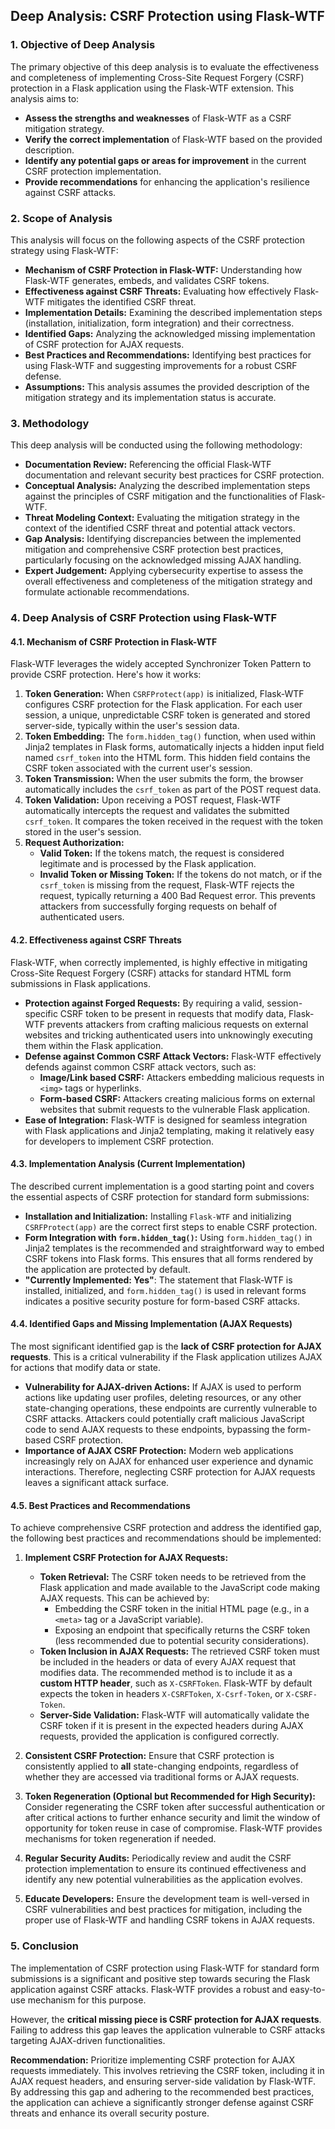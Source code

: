 ## Deep Analysis: CSRF Protection using Flask-WTF

### 1. Objective of Deep Analysis

The primary objective of this deep analysis is to evaluate the effectiveness and completeness of implementing Cross-Site Request Forgery (CSRF) protection in a Flask application using the Flask-WTF extension. This analysis aims to:

*   **Assess the strengths and weaknesses** of Flask-WTF as a CSRF mitigation strategy.
*   **Verify the correct implementation** of Flask-WTF based on the provided description.
*   **Identify any potential gaps or areas for improvement** in the current CSRF protection implementation.
*   **Provide recommendations** for enhancing the application's resilience against CSRF attacks.

### 2. Scope of Analysis

This analysis will focus on the following aspects of the CSRF protection strategy using Flask-WTF:

*   **Mechanism of CSRF Protection in Flask-WTF:**  Understanding how Flask-WTF generates, embeds, and validates CSRF tokens.
*   **Effectiveness against CSRF Threats:** Evaluating how effectively Flask-WTF mitigates the identified CSRF threat.
*   **Implementation Details:** Examining the described implementation steps (installation, initialization, form integration) and their correctness.
*   **Identified Gaps:** Analyzing the acknowledged missing implementation of CSRF protection for AJAX requests.
*   **Best Practices and Recommendations:**  Identifying best practices for using Flask-WTF and suggesting improvements for a robust CSRF defense.
*   **Assumptions:**  This analysis assumes the provided description of the mitigation strategy and its implementation status is accurate.

### 3. Methodology

This deep analysis will be conducted using the following methodology:

*   **Documentation Review:**  Referencing the official Flask-WTF documentation and relevant security best practices for CSRF protection.
*   **Conceptual Analysis:**  Analyzing the described implementation steps against the principles of CSRF mitigation and the functionalities of Flask-WTF.
*   **Threat Modeling Context:**  Evaluating the mitigation strategy in the context of the identified CSRF threat and potential attack vectors.
*   **Gap Analysis:**  Identifying discrepancies between the implemented mitigation and comprehensive CSRF protection best practices, particularly focusing on the acknowledged missing AJAX handling.
*   **Expert Judgement:**  Applying cybersecurity expertise to assess the overall effectiveness and completeness of the mitigation strategy and formulate actionable recommendations.

### 4. Deep Analysis of CSRF Protection using Flask-WTF

#### 4.1. Mechanism of CSRF Protection in Flask-WTF

Flask-WTF leverages the widely accepted Synchronizer Token Pattern to provide CSRF protection.  Here's how it works:

1.  **Token Generation:** When `CSRFProtect(app)` is initialized, Flask-WTF configures CSRF protection for the Flask application. For each user session, a unique, unpredictable CSRF token is generated and stored server-side, typically within the user's session data.
2.  **Token Embedding:**  The `form.hidden_tag()` function, when used within Jinja2 templates in Flask forms, automatically injects a hidden input field named `csrf_token` into the HTML form. This hidden field contains the CSRF token associated with the current user's session.
3.  **Token Transmission:** When the user submits the form, the browser automatically includes the `csrf_token` as part of the POST request data.
4.  **Token Validation:** Upon receiving a POST request, Flask-WTF automatically intercepts the request and validates the submitted `csrf_token`. It compares the token received in the request with the token stored in the user's session.
5.  **Request Authorization:**
    *   **Valid Token:** If the tokens match, the request is considered legitimate and is processed by the Flask application.
    *   **Invalid Token or Missing Token:** If the tokens do not match, or if the `csrf_token` is missing from the request, Flask-WTF rejects the request, typically returning a 400 Bad Request error. This prevents attackers from successfully forging requests on behalf of authenticated users.

#### 4.2. Effectiveness against CSRF Threats

Flask-WTF, when correctly implemented, is highly effective in mitigating Cross-Site Request Forgery (CSRF) attacks for standard HTML form submissions in Flask applications.

*   **Protection against Forged Requests:** By requiring a valid, session-specific CSRF token to be present in requests that modify data, Flask-WTF prevents attackers from crafting malicious requests on external websites and tricking authenticated users into unknowingly executing them within the Flask application.
*   **Defense against Common CSRF Attack Vectors:** Flask-WTF effectively defends against common CSRF attack vectors, such as:
    *   **Image/Link based CSRF:** Attackers embedding malicious requests in `<img>` tags or hyperlinks.
    *   **Form-based CSRF:** Attackers creating malicious forms on external websites that submit requests to the vulnerable Flask application.
*   **Ease of Integration:** Flask-WTF is designed for seamless integration with Flask applications and Jinja2 templating, making it relatively easy for developers to implement CSRF protection.

#### 4.3. Implementation Analysis (Current Implementation)

The described current implementation is a good starting point and covers the essential aspects of CSRF protection for standard form submissions:

*   **Installation and Initialization:** Installing `Flask-WTF` and initializing `CSRFProtect(app)` are the correct first steps to enable CSRF protection.
*   **Form Integration with `form.hidden_tag()`:**  Using `form.hidden_tag()` in Jinja2 templates is the recommended and straightforward way to embed CSRF tokens into Flask forms. This ensures that all forms rendered by the application are protected by default.
*   **"Currently Implemented: Yes"**:  The statement that Flask-WTF is installed, initialized, and `form.hidden_tag()` is used in relevant forms indicates a positive security posture for form-based CSRF attacks.

#### 4.4. Identified Gaps and Missing Implementation (AJAX Requests)

The most significant identified gap is the **lack of CSRF protection for AJAX requests**. This is a critical vulnerability if the Flask application utilizes AJAX for actions that modify data or state.

*   **Vulnerability for AJAX-driven Actions:** If AJAX is used to perform actions like updating user profiles, deleting resources, or any other state-changing operations, these endpoints are currently vulnerable to CSRF attacks. Attackers could potentially craft malicious JavaScript code to send AJAX requests to these endpoints, bypassing the form-based CSRF protection.
*   **Importance of AJAX CSRF Protection:** Modern web applications increasingly rely on AJAX for enhanced user experience and dynamic interactions. Therefore, neglecting CSRF protection for AJAX requests leaves a significant attack surface.

#### 4.5. Best Practices and Recommendations

To achieve comprehensive CSRF protection and address the identified gap, the following best practices and recommendations should be implemented:

1.  **Implement CSRF Protection for AJAX Requests:**
    *   **Token Retrieval:**  The CSRF token needs to be retrieved from the Flask application and made available to the JavaScript code making AJAX requests. This can be achieved by:
        *   Embedding the CSRF token in the initial HTML page (e.g., in a `<meta>` tag or a JavaScript variable).
        *   Exposing an endpoint that specifically returns the CSRF token (less recommended due to potential security considerations).
    *   **Token Inclusion in AJAX Requests:**  The retrieved CSRF token must be included in the headers or data of every AJAX request that modifies data. The recommended method is to include it as a **custom HTTP header**, such as `X-CSRFToken`. Flask-WTF by default expects the token in headers `X-CSRFToken`, `X-Csrf-Token`, or `X-CSRF-Token`.
    *   **Server-Side Validation:** Flask-WTF will automatically validate the CSRF token if it is present in the expected headers during AJAX requests, provided the application is configured correctly.

2.  **Consistent CSRF Protection:** Ensure that CSRF protection is consistently applied to **all** state-changing endpoints, regardless of whether they are accessed via traditional forms or AJAX requests.

3.  **Token Regeneration (Optional but Recommended for High Security):** Consider regenerating the CSRF token after successful authentication or after critical actions to further enhance security and limit the window of opportunity for token reuse in case of compromise. Flask-WTF provides mechanisms for token regeneration if needed.

4.  **Regular Security Audits:** Periodically review and audit the CSRF protection implementation to ensure its continued effectiveness and identify any new potential vulnerabilities as the application evolves.

5.  **Educate Developers:** Ensure the development team is well-versed in CSRF vulnerabilities and best practices for mitigation, including the proper use of Flask-WTF and handling CSRF tokens in AJAX requests.

### 5. Conclusion

The implementation of CSRF protection using Flask-WTF for standard form submissions is a significant and positive step towards securing the Flask application against CSRF attacks. Flask-WTF provides a robust and easy-to-use mechanism for this purpose.

However, the **critical missing piece is CSRF protection for AJAX requests**.  Failing to address this gap leaves the application vulnerable to CSRF attacks targeting AJAX-driven functionalities.

**Recommendation:**  Prioritize implementing CSRF protection for AJAX requests immediately. This involves retrieving the CSRF token, including it in AJAX request headers, and ensuring server-side validation by Flask-WTF. By addressing this gap and adhering to the recommended best practices, the application can achieve a significantly stronger defense against CSRF threats and enhance its overall security posture.
